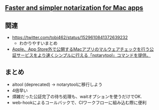 ## [Faster and simpler notarization for Mac apps](https://developer.apple.com/videos/play/wwdc2021/10261/)

## 関連
- https://twitter.com/tobi462/status/1529610841372639232
    - わかりやすいまとめ
- [Apple、App Store外で公開するMacアプリのマルウェアチェックを行う公証サービスをより速くシンプルに行える「notarytool」コマンドを提供。](https://applech2.com/archives/20210611-apple-provide-notarytool-command.html)

## まとめ

- altool (deprecated) -> notarytoolに移行しよう
- 4倍早い
- 煩雑だった公証完了の待ち処理も、waitオプションを使うだけでOK.
- web-hookによるコールバックで、CIワークフローに組み込む際に便利
